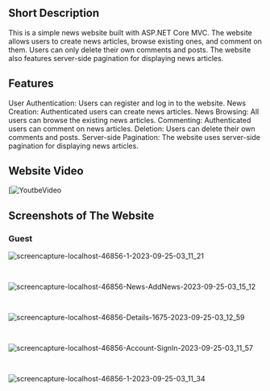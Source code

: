 
## Short Description
This is a simple news website built with ASP.NET Core MVC. The website allows users to create news articles, browse existing ones, and comment on them. Users can only delete their own comments and posts. The website also features server-side pagination for displaying news articles.

## Features
User Authentication: Users can register and log in to the website.
News Creation: Authenticated users can create news articles.
News Browsing: All users can browse the existing news articles.
Commenting: Authenticated users can comment on news articles.
Deletion: Users can delete their own comments and posts.
Server-side Pagination: The website uses server-side pagination for displaying news articles.

## Website Video
[![YoutbeVideo]([https://www.youtube.com/watch?v=VIDEO_ID](https://www.youtube.com/watch?v=9jXndwC4Ar4)](https://www.youtube.com/watch?v=7UEW2Z0Nskw))

## Screenshots of The Website
### Guest
![screencapture-localhost-46856-1-2023-09-25-03_11_21](https://github.com/yumitdemir/News-Website/assets/108368506/9f6f5896-8844-495a-abd6-42b9d809ac3f)
<pre>                               </pre>
![screencapture-localhost-46856-News-AddNews-2023-09-25-03_15_12](https://github.com/yumitdemir/News-Website/assets/108368506/2b07aaeb-f9de-4f3a-a100-f7eab221c24a)
<pre>                               </pre>
![screencapture-localhost-46856-Details-1675-2023-09-25-03_12_59](https://github.com/yumitdemir/News-Website/assets/108368506/681b5fa7-8eaf-4ec8-ae1b-debd2eccce3c)
<pre>                               </pre>
![screencapture-localhost-46856-Account-SignIn-2023-09-25-03_11_57](https://github.com/yumitdemir/News-Website/assets/108368506/34da7fba-a520-4f29-acc9-183c0edd05bc)
<pre>                               </pre>
![screencapture-localhost-46856-1-2023-09-25-03_11_34](https://github.com/yumitdemir/News-Website/assets/108368506/73257801-d1ef-4a1e-adcc-4e4266ad936c)
